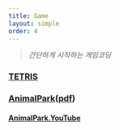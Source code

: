 ```yaml
---
title: Game
layout: simple
order: 4
---
```


> _간단하게 시작하는 게임코딩_

### [TETRIS](/game/title/tetris/tetris)

### [AnimalPark](/game/title/AnimalPark/AnimalPark)([pdf](/game/title/AnimalPark/AnimalPark.pdf))
#### [AnimalPark.YouTube](https://youtu.be/JMSwFRnqhqA)
